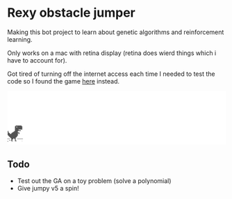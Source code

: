# Rexy obstacle jumper
Making this bot project to learn about genetic algorithms and reinforcement learning.

Only works on a mac with retina display (retina does wierd things which i have to account for).

Got tired of turning off the internet access each time I needed to test the code so I found the game [here](https://www.trex-game.skipser.com/) instead.

![one jumpy boi](assets/screenshot.gif)

## Todo
- Test out the GA on a toy problem (solve a polynomial)
- Give jumpy v5 a spin!
